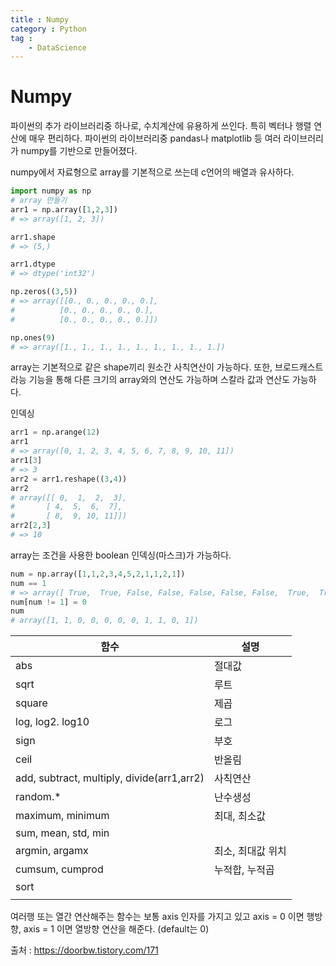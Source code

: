 ```yaml
---
title : Numpy
category : Python
tag :
	- DataScience
---
```


# Numpy

파이썬의 추가 라이브러리중 하나로, 수치계산에 유용하게 쓰인다. 특히 벡터나 행렬 연산에 매우 편리하다. 파이썬의 라이브러리중 pandas나 matplotlib 등 여러 라이브러리가 numpy를 기반으로 만들어졌다.

numpy에서 자료형으로 array를 기본적으로 쓰는데 c언어의 배열과 유사하다.

```python
import numpy as np
# array 만들기
arr1 = np.array([1,2,3])
# => array([1, 2, 3])

arr1.shape
# => (5,)

arr1.dtype
# => dtype('int32')

np.zeros((3,5))
# => array([[0., 0., 0., 0., 0.], 
#		   [0., 0., 0., 0., 0.], 
# 		   [0., 0., 0., 0., 0.]])

np.ones(9)
# => array([1., 1., 1., 1., 1., 1., 1., 1., 1.])
```

array는 기본적으로 같은 shape끼리 원소간 사칙연산이 가능하다. 또한, 브로드캐스트라능 기능을 통해 다른 크기의 array와의 연산도 가능하며 스칼라 값과 연산도 가능하다.



인덱싱

```python
arr1 = np.arange(12)
arr1
# => array([0, 1, 2, 3, 4, 5, 6, 7, 8, 9, 10, 11])
arr1[3]
# => 3
arr2 = arr1.reshape((3,4))
arr2
# array([[ 0,  1,  2,  3],
#       [ 4,  5,  6,  7],
#       [ 8,  9, 10, 11]])
arr2[2,3]
# => 10
```

array는 조건을 사용한 boolean 인덱싱(마스크)가 가능하다. 

```python
num = np.array([1,1,2,3,4,5,2,1,1,2,1])
num == 1
# => array([ True,  True, False, False, False, False, False,  True,  True, False,  True])
num[num != 1] = 0
num
# array([1, 1, 0, 0, 0, 0, 0, 1, 1, 0, 1])
```



| 함수                                       | 설명              |
| ------------------------------------------ | ----------------- |
| abs                                        | 절대값            |
| sqrt                                       | 루트              |
| square                                     | 제곱              |
| log, log2. log10                           | 로그              |
| sign                                       | 부호              |
| ceil                                       | 반올림            |
| add, subtract, multiply, divide(arr1,arr2) | 사칙연산          |
| random.*                                   | 난수생성          |
| maximum, minimum                           | 최대, 최소값      |
| sum, mean, std, min                        |                   |
| argmin, argamx                             | 최소, 최대값 위치 |
| cumsum, cumprod                            | 누적합, 누적곱    |
| sort                                       |                   |
|                                            |                   |

여러행 또는 열간 연산해주는 함수는 보통 axis 인자를 가지고 있고 axis = 0 이면 행방향, axis = 1 이면 열방향 연산을 해준다. (default는 0)

출처 : https://doorbw.tistory.com/171

